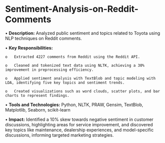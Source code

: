# Sentiment-Analysis-on-Reddit-Comments
•	**Description:** Analyzed public sentiment and topics related to Toyota using NLP techniques on Reddit comments.

•	**Key Responsibilities:**

    o	Extracted 4227 comments from Reddit using the Reddit API.
    
    o	Cleaned and tokenized text data using NLTK, achieving a 30% improvement in preprocessing efficiency.
    
    o	Applied sentiment analysis with TextBlob and topic modeling with LDA, identifying five key topics and sentiment trends.
    
    o	Created visualizations such as word clouds, scatter plots, and bar charts to represent findings.

    
•	**Tools and Technologies:** Python, NLTK, PRAW, Gensim, TextBlob, Matplotlib, Seaborn, scikit-learn

•	**Impact:** Identified a 10% skew towards negative sentiment in customer discussions, highlighting areas for service improvement, and discovered key topics like maintenance, dealership experiences, and model-specific discussions, informing targeted marketing strategies.
